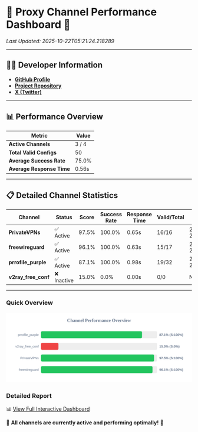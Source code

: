 # 🌟 Proxy Channel Performance Dashboard 🌟

_Last Updated: 2025-10-22T05:21:24.218289_

---

## 👩‍💻 Developer Information

- **[GitHub Profile](https://github.com/4n0nymou3)**  
- **[Project Repository](https://github.com/4n0nymou3/multi-proxy-config-fetcher)**  
- **[X (Twitter)](https://x.com/4n0nymou3)**  

---

## 📊 Performance Overview

| Metric                | Value       |
|-----------------------|-------------|
| **Active Channels**   | 3 / 4       |
| **Total Valid Configs** | 50          |
| **Average Success Rate** | 75.0%      |
| **Average Response Time** | 0.56s       |

---

## 📋 Detailed Channel Statistics

| Channel          | Status     | Score  | Success Rate | Response Time | Valid/Total | Last Success               |
|------------------|------------|--------|--------------|---------------|-------------|----------------------------|
| **PrivateVPNs**  | ✅ Active  | 97.5%  | 100.0% | 0.65s         | 16/16       | 2025-10-22T05:21:23.559991 |
| **freewireguard**  | ✅ Active  | 96.1%  | 100.0% | 0.63s         | 15/17       | 2025-10-22T05:21:24.216950 |
| **prrofile_purple**  | ✅ Active  | 87.1%  | 100.0% | 0.98s         | 19/32       | 2025-10-22T05:21:10.879253 |
| **v2ray_free_conf**  | ❌ Inactive  | 15.0%  | 0.0% | 0.00s         | 0/0       | None |

---

### Quick Overview
<div align="center">
  <a href="https://raw.githubusercontent.com/nullluser/NullRepo/refs/heads/main/assets/channel_stats_chart.svg">
    <img src="https://raw.githubusercontent.com/nullluser/NullRepo/refs/heads/main/assets/channel_stats_chart.svg" alt="Source Performance Statistics" width="800">
  </a>
</div>

### Detailed Report
📊 [View Full Interactive Dashboard](https://htmlpreview.github.io/?https://github.com/nullluser/NullRepo/blob/main/assets/performance_report.html)

🎉 **All channels are currently active and performing optimally!** 🎉
